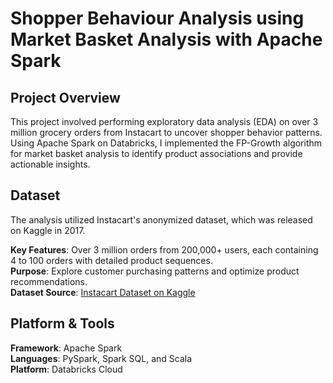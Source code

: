 # Shopper Behaviour Analysis using Market Basket Analysis with Apache Spark

## Project Overview
This project involved performing exploratory data analysis (EDA) on over 3 million grocery orders from Instacart to uncover shopper behavior patterns. Using Apache Spark on Databricks, I implemented the FP-Growth algorithm for market basket analysis to identify product associations and provide actionable insights.

## Dataset
The analysis utilized Instacart's anonymized dataset, which was released on Kaggle in 2017.

**Key Features**: Over 3 million orders from 200,000+ users, each containing 4 to 100 orders with detailed product sequences.<br/>
**Purpose**: Explore customer purchasing patterns and optimize product recommendations.<br/>
**Dataset Source**: [Instacart Dataset on Kaggle](https://www.kaggle.com/competitions/instacart-market-basket-analysis/data) <br/>

## Platform & Tools
**Framework**: Apache Spark<br/>
**Languages**: PySpark, Spark SQL, and Scala<br/>
**Platform**: Databricks Cloud<br/>
